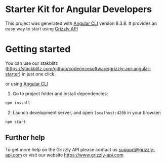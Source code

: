 # Starter Kit for Angular Developers

This project was generated with [Angular CLI](https://github.com/angular/angular-cli) version 8.3.8.
It provides an easy way to start using [Grizzly API](https://www.grizzly-api.com)

# Getting started

You can use our stakblitz (https://stackblitz.com/github/codeoncesoftware/grizzly-api-angular-starter) in just one click.

or using [Angular CLI](https://github.com/angular/angular-cli)

1. Go to project folder and install dependencies:
 ```bash
 npm install
 ```
 
2. Launch development server, and open `localhost:4200` in your browser:
 ```bash
 npm start
 ```

## Further help

To get more help on the Grizzly API please contact us support@grizzly-api.com or visit our website https://www.grizzly-api.com
